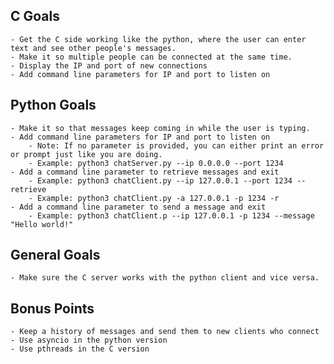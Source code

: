 ## C Goals
    - Get the C side working like the python, where the user can enter text and see other people's messages.
    - Make it so multiple people can be connected at the same time.
    - Display the IP and port of new connections
    - Add command line parameters for IP and port to listen on

## Python Goals
    - Make it so that messages keep coming in while the user is typing.
    - Add command line parameters for IP and port to listen on
        - Note: If no parameter is provided, you can either print an error or prompt just like you are doing.
        - Example: python3 chatServer.py --ip 0.0.0.0 --port 1234
    - Add a command line parameter to retrieve messages and exit
        - Example: python3 chatClient.py --ip 127.0.0.1 --port 1234 --retrieve
        - Example: python3 chatClient.py -a 127.0.0.1 -p 1234 -r
    - Add a command line parameter to send a message and exit
        - Example: python3 chatClient.p --ip 127.0.0.1 -p 1234 --message "Hello world!"

## General Goals
    - Make sure the C server works with the python client and vice versa.

## Bonus Points
    - Keep a history of messages and send them to new clients who connect
    - Use asyncio in the python version
    - Use pthreads in the C version
